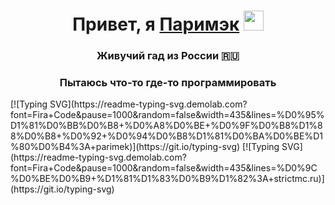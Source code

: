 <h1 align="center">Привет, я <a href="https://strictmc.ru/" target="_blank">Паримэк</a> 
<img src="https://github.com/blackcater/blackcater/raw/main/images/Hi.gif" height="32"/></h1>
<h3 align="center">Живучий гад из России 🇷🇺</h3>
<h3 align="center">Пытаюсь что-то где-то программировать</h3>
[![Typing SVG](https://readme-typing-svg.demolab.com?font=Fira+Code&pause=1000&random=false&width=435&lines=%D0%95%D1%81%D0%BB%D0%B8+%D0%A8%D0%BE+%D0%9F%D0%B8%D1%88%D0%B8+%D0%92+%D0%94%D0%B8%D1%81%D0%BA%D0%BE%D1%80%D0%B4%3A+parimek)](https://git.io/typing-svg)
[![Typing SVG](https://readme-typing-svg.demolab.com?font=Fira+Code&pause=1000&random=false&width=435&lines=%D0%9C%D0%BE%D0%B9+%D1%81%D1%83%D0%B9%D1%82%3A+strictmc.ru)](https://git.io/typing-svg)
